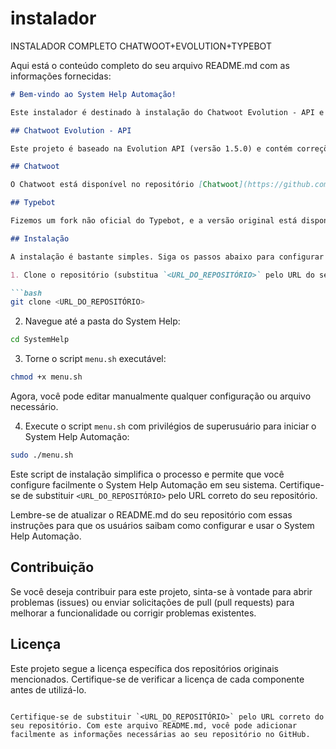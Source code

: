 # instalador
INSTALADOR COMPLETO CHATWOOT+EVOLUTION+TYPEBOT 

Aqui está o conteúdo completo do seu arquivo README.md com as informações fornecidas:

```markdown
# Bem-vindo ao System Help Automação!

Este instalador é destinado à instalação do Chatwoot Evolution - API e Typebot. Também oferecemos suporte para o n8n para aqueles que desejam utilizá-lo!

## Chatwoot Evolution - API

Este projeto é baseado na Evolution API (versão 1.5.0) e contém correções para o Typebot. Lembre-se de que a Evolution API não é de nossa autoria, mas sim do repositório oficial [Evolution API](https://github.com/EvolutionAPI/evolution-api). Fizemos um fork e implementamos as correções necessárias para seu funcionamento correto.

## Chatwoot

O Chatwoot está disponível no repositório [Chatwoot](https://github.com/chatwoot/chatwoot) e também passou por algumas modificações para garantir seu funcionamento. Há suporte para vários servidores.

## Typebot

Fizemos um fork não oficial do Typebot, e a versão original está disponível em [Typebot](https://github.com/baptisteArno/typebot.io).

## Instalação

A instalação é bastante simples. Siga os passos abaixo para configurar o System Help Automação:

1. Clone o repositório (substitua `<URL_DO_REPOSITÓRIO>` pelo URL do seu repositório):

```bash
git clone <URL_DO_REPOSITÓRIO>
```

2. Navegue até a pasta do System Help:

```bash
cd SystemHelp
```

3. Torne o script `menu.sh` executável:

```bash
chmod +x menu.sh
```

Agora, você pode editar manualmente qualquer configuração ou arquivo necessário.

4. Execute o script `menu.sh` com privilégios de superusuário para iniciar o System Help Automação:

```bash
sudo ./menu.sh
```

Este script de instalação simplifica o processo e permite que você configure facilmente o System Help Automação em seu sistema. Certifique-se de substituir `<URL_DO_REPOSITÓRIO>` pelo URL correto do seu repositório.

Lembre-se de atualizar o README.md do seu repositório com essas instruções para que os usuários saibam como configurar e usar o System Help Automação.

## Contribuição

Se você deseja contribuir para este projeto, sinta-se à vontade para abrir problemas (issues) ou enviar solicitações de pull (pull requests) para melhorar a funcionalidade ou corrigir problemas existentes.

## Licença

Este projeto segue a licença específica dos repositórios originais mencionados. Certifique-se de verificar a licença de cada componente antes de utilizá-lo.
```

Certifique-se de substituir `<URL_DO_REPOSITÓRIO>` pelo URL correto do seu repositório. Com este arquivo README.md, você pode adicionar facilmente as informações necessárias ao seu repositório no GitHub.
